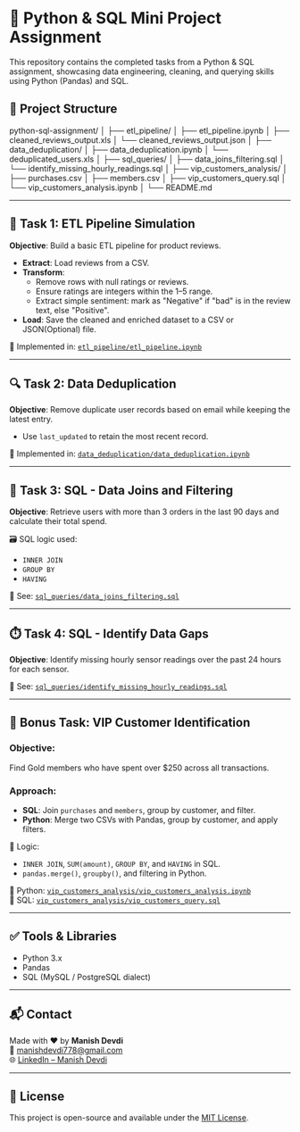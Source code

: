 # 🐍 Python & SQL Mini Project Assignment

This repository contains the completed tasks from a Python & SQL assignment, showcasing data engineering, cleaning, and querying skills using Python (Pandas) and SQL.

## 📁 Project Structure

python-sql-assignment/
│
├── etl_pipeline/
│   ├── etl_pipeline.ipynb
│   ├── cleaned_reviews_output.xls
│   └── cleaned_reviews_output.json
│
├── data_deduplication/
│   ├── data_deduplication.ipynb
│   └── deduplicated_users.xls
│
├── sql_queries/
│   ├── data_joins_filtering.sql
│   └── identify_missing_hourly_readings.sql
│
├── vip_customers_analysis/
│   ├── purchases.csv
│   ├── members.csv
│   ├── vip_customers_query.sql
│   └── vip_customers_analysis.ipynb
│
└── README.md


---

## 🔄 Task 1: ETL Pipeline Simulation

**Objective**: Build a basic ETL pipeline for product reviews.

- **Extract**: Load reviews from a CSV.
- **Transform**:
  - Remove rows with null ratings or reviews.
  - Ensure ratings are integers within the 1–5 range.
  - Extract simple sentiment: mark as "Negative" if "bad" is in the review text, else "Positive".
- **Load**: Save the cleaned and enriched dataset to a CSV or JSON(Optional) file.

🔧 Implemented in: [`etl_pipeline/etl_pipeline.ipynb`](https://github.com/manishdevdi/python-sql-assignment/blob/main/etl_pipeline/etl_pipeline.ipynb
)

---

## 🔍 Task 2: Data Deduplication

**Objective**: Remove duplicate user records based on email while keeping the latest entry.

- Use `last_updated` to retain the most recent record.

🔧 Implemented in: [`data_deduplication/data_deduplication.ipynb`](https://github.com/manishdevdi/python-sql-assignment/blob/main/data_deduplication/data_deduplication.ipynb)

---

## 🧾 Task 3: SQL - Data Joins and Filtering

**Objective**: Retrieve users with more than 3 orders in the last 90 days and calculate their total spend.

🗃️ SQL logic used:
- `INNER JOIN`
- `GROUP BY`
- `HAVING`

📄 See: [`sql_queries/data_joins_filtering.sql`](https://github.com/manishdevdi/python-sql-assignment/blob/main/sql_queries/data_joins_filtering.sql)

---

## ⏱️ Task 4: SQL - Identify Data Gaps

**Objective**: Identify missing hourly sensor readings over the past 24 hours for each sensor.

📄 See: [`sql_queries/identify_missing_hourly_readings.sql`](https://github.com/manishdevdi/python-sql-assignment/blob/main/sql_queries/identify_missing_hourly_readings.sql)

---

## 🌟 Bonus Task: VIP Customer Identification

### Objective:
Find Gold members who have spent over $250 across all transactions.

### Approach:

- **SQL**: Join `purchases` and `members`, group by customer, and filter.
- **Python**: Merge two CSVs with Pandas, group by customer, and apply filters.

🧠 Logic:
- `INNER JOIN`, `SUM(amount)`, `GROUP BY`, and `HAVING` in SQL.
- `pandas.merge()`, `groupby()`, and filtering in Python.

📁 Python: [`vip_customers_analysis/vip_customers_analysis.ipynb`](https://github.com/manishdevdi/python-sql-assignment/blob/main/vip_customers_analysis/vip_customers_analysis.ipynb)   
📄 SQL: [`vip_customers_analysis/vip_customers_query.sql`](https://github.com/manishdevdi/python-sql-assignment/blob/main/vip_customers_analysis/vip_customers_query.sql)

---

## ✅ Tools & Libraries

- Python 3.x
- Pandas
- SQL (MySQL / PostgreSQL dialect)

---

## 📬 Contact

Made with ❤️ by **Manish Devdi**  
📧 [manishdevdi778@gmail.com](mailto:manishdevdi778@gmail.com)  
🌐 [LinkedIn – Manish Devdi](https://www.linkedin.com/in/manish-devdi/)

---

## 📌 License

This project is open-source and available under the [MIT License](https://github.com/manishdevdi/python-sql-assignment/blob/main/License).
